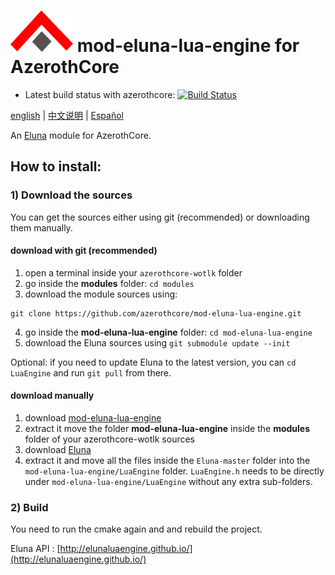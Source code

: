 # ![logo](https://raw.githubusercontent.com/azerothcore/azerothcore.github.io/master/images/logo-github.png) mod-eluna-lua-engine for AzerothCore
- Latest build status with azerothcore: [![Build Status](https://github.com/azerothcore/mod-eluna-lua-engine/workflows/core-build/badge.svg?branch=master&event=push)](https://github.com/azerothcore/mod-eluna-lua-engine)

[english](README.md) | [中文说明](README_CN.md) | [Español](README_ES.md)

An [Eluna](https://github.com/ElunaLuaEngine/Eluna) module for AzerothCore.

## How to install:

### 1) Download the sources

You can get the sources either using git (recommended) or downloading them manually.

#### download with git (recommended)

1. open a terminal inside your `azerothcore-wotlk` folder
2. go inside the **modules** folder: `cd modules`
3. download the module sources using:
```
git clone https://github.com/azerothcore/mod-eluna-lua-engine.git
```
4. go inside the **mod-eluna-lua-engine** folder: `cd mod-eluna-lua-engine`
5. download the Eluna sources using `git submodule update --init`

Optional: if you need to update Eluna to the latest version, you can `cd LuaEngine` and run `git pull` from there.

#### download manually 

1. download [mod-eluna-lua-engine](https://github.com/azerothcore/mod-eluna-lua-engine/archive/master.zip)  
2. extract it move the folder **mod-eluna-lua-engine** inside the **modules** folder of your azerothcore-wotlk sources
3. download [Eluna](https://github.com/ElunaLuaEngine/Eluna/archive/master.zip) 
4. extract it and move all the files inside the `Eluna-master` folder into the `mod-eluna-lua-engine/LuaEngine` folder. `LuaEngine.h` needs to be directly under `mod-eluna-lua-engine/LuaEngine` without any extra sub-folders.

### 2) Build

You need to run the cmake again and and rebuild the project.

Eluna API : 
[http://elunaluaengine.github.io/](http://elunaluaengine.github.io/)
